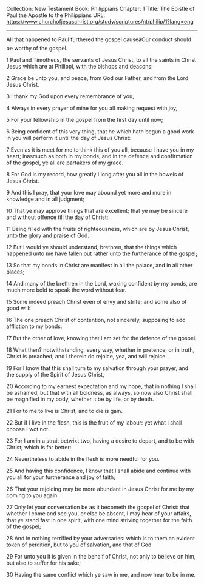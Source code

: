 Collection: New Testament
Book: Philippians
Chapter: 1
Title: The Epistle of Paul the Apostle to the Philippians
URL: https://www.churchofjesuschrist.org/study/scriptures/nt/philip/1?lang=eng

---

All that happened to Paul furthered the gospel causeâOur conduct should be worthy of the gospel.

1 Paul and Timotheus, the servants of Jesus Christ, to all the saints in Christ Jesus which are at Philippi, with the bishops and deacons:

2 Grace be unto you, and peace, from God our Father, and from the Lord Jesus Christ.

3 I thank my God upon every remembrance of you,

4 Always in every prayer of mine for you all making request with joy,

5 For your fellowship in the gospel from the first day until now;

6 Being confident of this very thing, that he which hath begun a good work in you will perform it until the day of Jesus Christ:

7 Even as it is meet for me to think this of you all, because I have you in my heart; inasmuch as both in my bonds, and in the defence and confirmation of the gospel, ye all are partakers of my grace.

8 For God is my record, how greatly I long after you all in the bowels of Jesus Christ.

9 And this I pray, that your love may abound yet more and more in knowledge and in all judgment;

10 That ye may approve things that are excellent; that ye may be sincere and without offence till the day of Christ;

11 Being filled with the fruits of righteousness, which are by Jesus Christ, unto the glory and praise of God.

12 But I would ye should understand, brethren, that the things which happened unto me have fallen out rather unto the furtherance of the gospel;

13 So that my bonds in Christ are manifest in all the palace, and in all other places;

14 And many of the brethren in the Lord, waxing confident by my bonds, are much more bold to speak the word without fear.

15 Some indeed preach Christ even of envy and strife; and some also of good will:

16 The one preach Christ of contention, not sincerely, supposing to add affliction to my bonds:

17 But the other of love, knowing that I am set for the defence of the gospel.

18 What then? notwithstanding, every way, whether in pretence, or in truth, Christ is preached; and I therein do rejoice, yea, and will rejoice.

19 For I know that this shall turn to my salvation through your prayer, and the supply of the Spirit of Jesus Christ,

20 According to my earnest expectation and my hope, that in nothing I shall be ashamed, but that with all boldness, as always, so now also Christ shall be magnified in my body, whether it be by life, or by death.

21 For to me to live is Christ, and to die is gain.

22 But if I live in the flesh, this is the fruit of my labour: yet what I shall choose I wot not.

23 For I am in a strait betwixt two, having a desire to depart, and to be with Christ; which is far better:

24 Nevertheless to abide in the flesh is more needful for you.

25 And having this confidence, I know that I shall abide and continue with you all for your furtherance and joy of faith;

26 That your rejoicing may be more abundant in Jesus Christ for me by my coming to you again.

27 Only let your conversation be as it becometh the gospel of Christ: that whether I come and see you, or else be absent, I may hear of your affairs, that ye stand fast in one spirit, with one mind striving together for the faith of the gospel;

28 And in nothing terrified by your adversaries: which is to them an evident token of perdition, but to you of salvation, and that of God.

29 For unto you it is given in the behalf of Christ, not only to believe on him, but also to suffer for his sake;

30 Having the same conflict which ye saw in me, and now hear to be in me.
